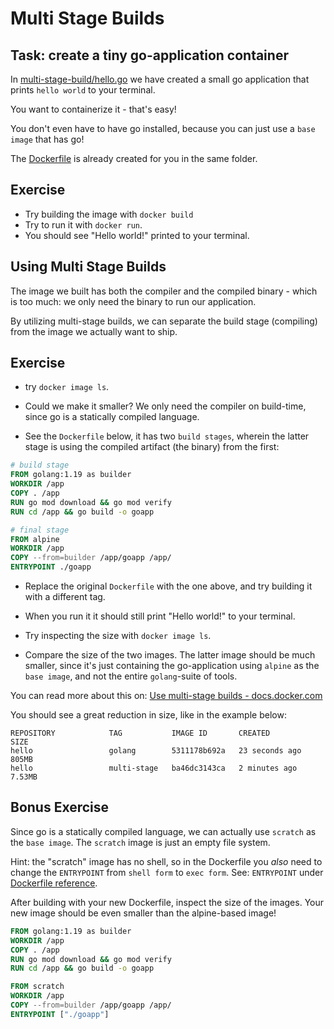 # Multi Stage Builds

## Task: create a tiny go-application container

In [multi-stage-build/hello.go](multi-stage-build/hello.go) we have created a small go application that prints `hello world` to your terminal.

You want to containerize it - that's easy!

You don't even have to have go installed, because you can just use a `base image` that has go!

The [Dockerfile](multi-stage-build/Dockerfile) is already created for you in the same folder.

## Exercise

- Try building the image with `docker build`
- Try to run it with `docker run`.
- You should see "Hello world!" printed to your terminal.

## Using Multi Stage Builds

The image we built has both the compiler and the compiled binary - which is too much: we only need the binary to run our application.

By utilizing multi-stage builds, we can separate the build stage (compiling) from the image we actually want to ship.

## Exercise

- try `docker image ls`.

- Could we make it smaller? We only need the compiler on build-time, since go is a statically compiled language.

- See the `Dockerfile` below, it has two `build stages`, wherein the latter stage is using the compiled artifact (the binary) from the first:

```Dockerfile
# build stage
FROM golang:1.19 as builder
WORKDIR /app
COPY . /app
RUN go mod download && go mod verify
RUN cd /app && go build -o goapp

# final stage
FROM alpine
WORKDIR /app
COPY --from=builder /app/goapp /app/
ENTRYPOINT ./goapp
```

- Replace the original `Dockerfile` with the one above, and try building it with a different tag.

- When you run it it should still print "Hello world!" to your terminal.

- Try inspecting the size with `docker image ls`.

- Compare the size of the two images. The latter image should be much smaller, since it's just containing the go-application using `alpine` as the `base image`, and not the entire `golang`-suite of tools.

You can read more about this on: [Use multi-stage builds - docs.docker.com](https://docs.docker.com/develop/develop-images/multistage-build/)

You should see a great reduction in size, like in the example below:

```
REPOSITORY            TAG           IMAGE ID       CREATED          SIZE
hello                 golang        5311178b692a   23 seconds ago   805MB
hello                 multi-stage   ba46dc3143ca   2 minutes ago    7.53MB
```

## Bonus Exercise

Since go is a statically compiled language, we can actually use `scratch` as the `base image`.
The `scratch` image is just an empty file system.

Hint: the "scratch" image has no shell, so in the Dockerfile you _also_ need to change the `ENTRYPOINT` from `shell form` to `exec form`.
See: `ENTRYPOINT` under [Dockerfile reference](https://docs.docker.com/engine/reference/builder/).

After building with your new Dockerfile, inspect the size of the images.
Your new image should be even smaller than the alpine-based image!


```Dockerfile
FROM golang:1.19 as builder
WORKDIR /app
COPY . /app
RUN go mod download && go mod verify
RUN cd /app && go build -o goapp

FROM scratch
WORKDIR /app
COPY --from=builder /app/goapp /app/
ENTRYPOINT ["./goapp"]
```